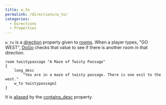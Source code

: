 ```yaml
---
title: w_to
permalink: /directions/w_to/
categories: 
  - Directions
  - Properties
---
```


`w_to` is a [direction](/classes/direction/) property given to
[rooms](/basics/rooms/). When a player types, "GO WEST",
[DoGo](/verb-routines/dogo/) checks that value to see if there is another
room in that direction.

    room twistypassage "A Maze of Twisty Passage"
    {
        long_desc
            "You are in a maze of twisty passage. There is one exit to the west."
        w_to twistypassage2
    }

It is [aliased](/basics/alias/) by the [contains_desc](/properties/contains_desc/) property.
